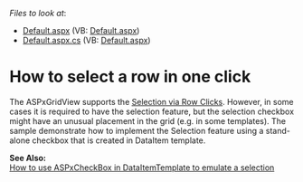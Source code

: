 <!-- default file list -->
*Files to look at*:

* [Default.aspx](./CS/WebSite/Default.aspx) (VB: [Default.aspx](./VB/WebSite/Default.aspx))
* [Default.aspx.cs](./CS/WebSite/Default.aspx.cs) (VB: [Default.aspx](./VB/WebSite/Default.aspx))
<!-- default file list end -->
# How to select a row in one click


<p>The ASPxGridView supports the <a href="http://demos.devexpress.com/ASPxGridViewDemos/Selection/SelectByRowClick.aspx"><u>Selection via Row Clicks</u></a>. However, in some cases it is required to have the selection feature, but the selection checkbox might have an unusual placement in the grid (e.g. in some templates). The sample demonstrate how to implement the Selection feature using a stand-alone checkbox that is created in DataItem template.</p><p><strong>See Also:</strong><br />
<a href="https://www.devexpress.com/Support/Center/p/E1559">How to use ASPxCheckBox in DataItemTemplate to emulate a selection</a></p>

<br/>


